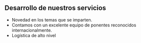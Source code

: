 Desarrollo de nuestros servicios
--------------------------------

+ Novedad en los temas que se imparten.
+ Contamos con un excelente equipo de ponentes reconocidos internacionalmente.
+ Logística de alto nivel
